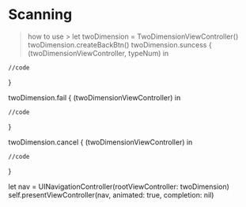 # Scanning
> how to use >
let twoDimension = TwoDimensionViewController()
twoDimension.createBackBtn()
twoDimension.suncess { (twoDimensionViewController, typeNum) in
            
    //code
}
        
twoDimension.fail { (twoDimensionViewController) in
            
    //code
}
        
twoDimension.cancel { (twoDimensionViewController) in
            
    //code
}
        
let nav = UINavigationController(rootViewController: twoDimension)
self.presentViewController(nav, animated: true, completion: nil)
